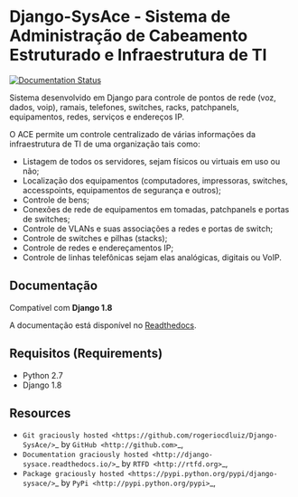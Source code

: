 Django-SysAce - Sistema de Administração de Cabeamento Estruturado e Infraestrutura de TI
=============================================================================

[![Documentation Status](https://readthedocs.org/projects/django-sysace/badge/?version=latest)](http://django-sysace.readthedocs.io/en/latest/?badge=latest)

Sistema desenvolvido em Django para controle de pontos de rede (voz, dados, voip), ramais, telefones, switches, racks, patchpanels, equipamentos, redes, serviços e endereços IP.

O ACE permite um controle centralizado de várias informações da infraestrutura de TI de uma organização  tais como:

* Listagem de todos os servidores, sejam físicos ou virtuais em uso ou não;
* Localização dos equipamentos (computadores, impressoras, switches, accesspoints, equipamentos de segurança e outros);
* Controle de bens;
* Conexões de rede de equipamentos em tomadas, patchpanels e portas de switches;
* Controle de VLANs e suas associações a redes e portas de switch;
* Controle de switches e pilhas (stacks);
* Controle de redes e endereçamentos IP;
* Controle de linhas telefônicas sejam elas analógicas, digitais ou VoIP.


Documentação
------------
Compatível com **Django 1.8**

A documentação está disponível no [Readthedocs](http://django-sysace.readthedocs.io).



Requisitos (Requirements)
------------

- Python 2.7
- Django 1.8



Resources
---------

- `Git graciously hosted
  <https://github.com/rogeriocdluiz/Django-SysAce/>`_ by `GitHub
  <http://github.com>`_,
- `Documentation graciously hosted
  <http://django-sysace.readthedocs.io/>`_ by `RTFD
  <http://rtfd.org>`_,
- `Package graciously hosted
  <https://pypi.python.org/pypi/django-sysace/>`_ by `PyPi
  <http://pypi.python.org/pypi>`_,
